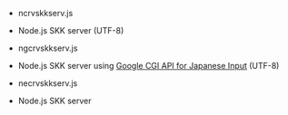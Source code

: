 
* ncrvskkserv.js

 * Node.js SKK server (UTF-8)

* ngcrvskkserv.js

 * Node.js SKK server using [Google CGI API for Japanese Input](https://www.google.co.jp/ime/cgiapi.html) (UTF-8)

* necrvskkserv.js

 * Node.js SKK server
